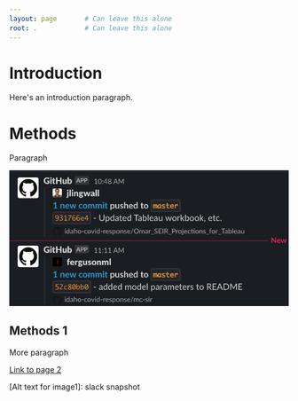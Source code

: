```yaml
---
layout: page       # Can leave this alone
root: .            # Can leave this alone
---
```

[//]: # (This is a comment that won't be rendered at github.io)
[//]: # (MD Cheat sheet: https://www.markdownguide.org/cheat-sheet/)
    
# Introduction

Here's an introduction paragraph.

# Methods
Paragraph

![Alt text for image1][image1]

## Methods 1
More paragraph

[Link to page 2](page2)


[//]: # (Links below)
[image1]: ./fig/slack1.png
[Alt text for image1]: slack snapshot

